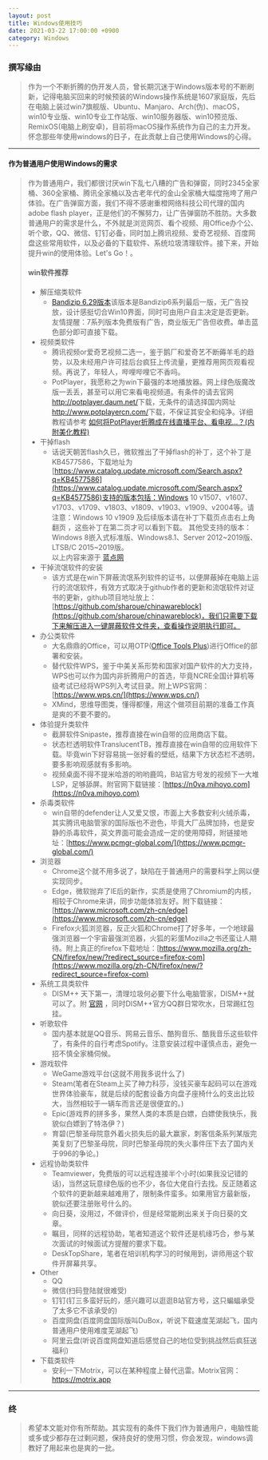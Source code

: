 ```yaml
---
layout: post
title: Windows使用技巧
date: 2021-03-22 17:00:00 +0900
category: Windows
---
```

### 撰写缘由
> 作为一个不断折腾的伪开发人员，曾长期沉迷于Windows版本号的不断刷新，记得电脑买回来的时候预装的Windows操作系统是1607家庭版，先后在电脑上装过win7旗舰版、Ubuntu、Manjaro、Arch(伪)、macOS，win10专业版、win10专业工作站版、win10服务器版、win10预览版、RemixOS(电脑上刷安卓)，目前将macOS操作系统作为自己的主力开发。怀念那些年使用windows的日子，在此贡献上自己使用Windows的心得。
> 
---
#### 作为普通用户使用Windows的需求
> 作为普通用户，我们都很讨厌win下乱七八糟的广告和弹窗，同时2345全家桶、360全家桶、腾讯全家桶以及古老年代的金山全家桶大幅度拖垮了用户体验。在广告弹窗方面，我们不得不感谢重橙网络科技公司代理的国内adobe flash player，正是他们的不懈努力，让广告弹窗防不胜防。大多数普通用户的需求是什么，不外就是浏览网页、看个视频、用Office办个公、听个歌，QQ、微信、钉钉必备，同时加上腾讯视频、爱奇艺视频、百度网盘这些常用软件，以及必备的下载软件、系统垃圾清理软件。接下来，开始提升win的使用体验。Let's Go！。
> #### win软件推荐
> - 解压缩类软件
>   - [Bandizip 6.29版本](https://dl.bandisoft.com/bandizip.old/BANDIZIP6-SETUP.EXE?2)该版本是Bandizip6系列最后一版，无广告投放，设计感挺切合Win10界面，同时可由用户自主决定是否更新。友情提醒：7系列版本免费版有广告，商业版无广告但收费。单击蓝色部分即可直接下载。
> - 视频类软件
>   - 腾讯视频or爱奇艺视频二选一，鉴于鹅厂和爱奇艺不断薅羊毛的趋势，以及未经用户许可挂后台疯狂上传流量，更推荐用网页观看视频。再说了，年轻人，哔哩哔哩它不香吗。
>   - PotPlayer，我愿称之为win下最强的本地播放器。网上绿色版魔改版一丢丢，甚至可以用它来看电视频道。有条件的请去官网<a>http://potplayer.daum.net/</a>下载，无条件的请选择国内网址<a>http://www.potplayercn.com/</a>下载，不保证其安全和纯净。详细教程请参考 [如何将PotPlayer折腾成在线直播平台、看电视...？(内附美化教程)](https://post.smzdm.com/p/av7k34qm/)
> - 干掉flash
>   - 话说天朝苦flash久已，微软推出了干掉flash的补丁，这个补丁是KB4577586，下载地址为[https://www.catalog.update.microsoft.com/Search.aspx?q=KB4577586](https://www.catalog.update.microsoft.com/Search.aspx?q=KB4577586)支持的版本包括：Windows 10 v1507、v1607、v1703、v1709、v1803、v1809、v1903、v1909、v2004等。请注意：Windows 10 v1909 及后续版本请在补丁下载页点击右上角翻页 ，这些补丁在第二页才可以看到下载。
> 其他受支持的版本：Windows 8嵌入式标准版、Windows8.1、Server 2012~2019版、LTSB/C 2015~2019版。<br>
> 以上内容来源于 [蓝点网](https://www.landiannews.com/archives/81276.html)
> - 干掉流氓软件的安装
>   - 该方式是在win下屏蔽流氓系列软件的证书，以便屏蔽掉在电脑上运行的流氓软件，有效方式取决于github作者的更新和流氓软件对证书的更新，github项目地址放上：[https://github.com/sharoue/chinawareblock](https://github.com/sharoue/chinawareblock)，我们只需要下载下来解压进入一键屏蔽软件文件夹，查看操作说明执行即可。
> - 办公类软件
>   - 大名鼎鼎的Office，可以用OTP([Office Tools Plus](https://otp.landian.vip/zh-cn/))进行Office的部署和安装。
>   - 替代软件WPS，鉴于中美关系形势和国家对国产软件的大力支持，WPS也可以作为国内非折腾用户的首选，毕竟NCRE全国计算机等级考试已经将WPS列入考试目录。附上WPS官网：[https://www.wps.cn/](https://www.wps.cn/) 
>   - XMind，思维导图类，懂得都懂，用这个做项目前期的准备工作真是爽的不要不要的。
> - 体验提升类软件
>   - 截屏软件Snipaste，推荐直接在win自带的应用商店下载。
>   - 状态栏透明软件TranslucentTB，推荐直接在win自带的应用软件下载。毕竟win下好容易挑一张好看的壁纸，结果下方状态栏不透明，要多影响观感就有多影响。
>   - 视频桌面不得不提米哈游的哟哟鹿鸣，B站官方号发的视频下一大堆LSP，足够舔屏。附官网下载链接：[https://n0va.mihoyo.com](https://n0va.mihoyo.com)
> - 杀毒类软件
>   - win自带的defender让人又爱又恨，市面上大多数安利火绒杀毒，其实腾讯电脑管家的国际版也不逊色，毕竟大厂品牌加持，也是安静的杀毒软件，英文界面可能会造成一定的使用障碍，附链接地址：[https://www.pcmgr-global.com/](https://www.pcmgr-global.com/)
> - 浏览器
>   - Chrome这个就不用多说了，缺陷在于普通用户的需要科学上网以便实现同步。
>   - Edge，微软抛弃了IE后的新作，实质是使用了Chromium的内核，相较于Chrome来讲，同步功能体验友好。附下载链接：[https://www.microsoft.com/zh-cn/edge](https://www.microsoft.com/zh-cn/edge)
>   - Firefox火狐浏览器，反正火狐和Chrome打了好多年，一个地球最强浏览器一个宇宙最强浏览器，火狐的彩蛋Mozilla之书还蛮让人期待。附上真正的firefox下载地址：[https://www.mozilla.org/zh-CN/firefox/new/?redirect_source=firefox-com](https://www.mozilla.org/zh-CN/firefox/new/?redirect_source=firefox-com)
> - 系统工具类软件
>   - DISM++ 天下第一，清理垃圾何必要下什么电脑管家，DISM++就可以了。附 [官网](https://www.chuyu.me/zh-Hans/index.html) ，同时DISM++官方QQ群日常吹水，日常踢红包挂。
> - 听歌软件
>   - 国内基本就是QQ音乐、网易云音乐、酷狗音乐、酷我音乐这些软件了，有条件的自行考虑Spotify。注意安装过程中谨慎点击，避免一招不慎全家桶伺候。
> - 游戏软件
>   - WeGame游戏平台(这就不用我多说什么了)
>   - Steam(笔者在Steam上买了神力科莎，没钱买豪车起码可以在游戏世界体验豪车，就是后续的配套设备方向盘子座椅什么的支出比较大，当然相较于一辆车而言还是很便宜的。)
>   - Epic(游戏界的拼多多，果然人类的本质是白嫖，白嫖使我快乐，我貌似白嫖到了特洛伊？)
>   - 育碧(巴黎圣母院意外着火损失后的最大赢家，刺客信条系列某版完美复刻了巴黎圣母院，同时巴黎圣母院的失火事件压下去了国内关于996的争论。)
> - 远程协助类软件
>   - Teamviewer，免费版的可以远程连接半个小时(如果我没记错的话)，当然这玩意绿色版的也不少，各位大佬自行去找。反正随着这个软件的更新越来越难用了，限制条件蛮多。如果用官方最新版，貌似还要注册账号什么的。
>   - 向日葵，没用过，不做评价，但是经常能刷出来关于向日葵的文章。
>   - 瞩目，同样的远程协助，笔者知道这个软件还是机缘巧合，参与某次面试的时候面试方提醒的要求下载。
>   - DeskTopShare，笔者在培训机构学习的时候用到，讲师用这个软件开屏幕共享。
> - Other
>   - QQ
>   - 微信(扫码登陆就很难受)
>   - 钉钉(钉三多蛮好玩的，感兴趣可以逛逛B站官方号，这只蝙蝠承受了太多它不该承受的)
>   - 百度网盘(百度网盘国际版叫DuBox，听说下载速度芜湖起飞，国内普通用户使用难度芜湖起飞)
>   - 阿里云盘(听说百度网盘知道后感觉自己的地位受到挑战然后疯狂送福利)
> - 下载类软件
>   - 安利一下Motrix，可以在某种程度上替代迅雷。Motrix官网： <a>https://motrix.app</a>
> 
---
### 终
> 希望本文能对你有所帮助。其实现有的条件下我们作为普通用户，电脑性能或多或少都存在过剩问题，保持良好的使用习惯，你会发现，windows调教好了用起来也是爽的一批。



